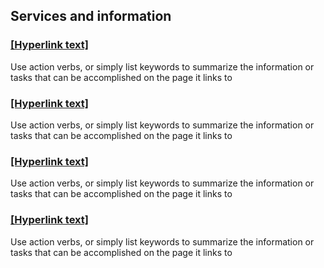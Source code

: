 
<section class="gc-srvinfo">
	<h2>Services and information</h2>
	<div class="wb-eqht row">
		<div class="col-md-6">
			<h3><a href="#">[Hyperlink text]</a></h3>
			<p>Use action verbs, or simply list keywords to summarize the information or tasks that can be accomplished on the page it links to</p>
		</div>
		<div class="col-md-6">
			<h3><a href="#">[Hyperlink text]</a></h3>
			<p>Use action verbs, or simply list keywords to summarize the information or tasks that can be accomplished on the page it links to</p>
		</div>
		<div class="col-md-6">
			<h3><a href="#">[Hyperlink text]</a></h3>
			<p>Use action verbs, or simply list keywords to summarize the information or tasks that can be accomplished on the page it links to</p>
		</div>
		<div class="col-md-6">
			<h3><a href="#">[Hyperlink text]</a></h3>
			<p>Use action verbs, or simply list keywords to summarize the information or tasks that can be accomplished on the page it links to</p>
		</div>
	</div>
</section>
